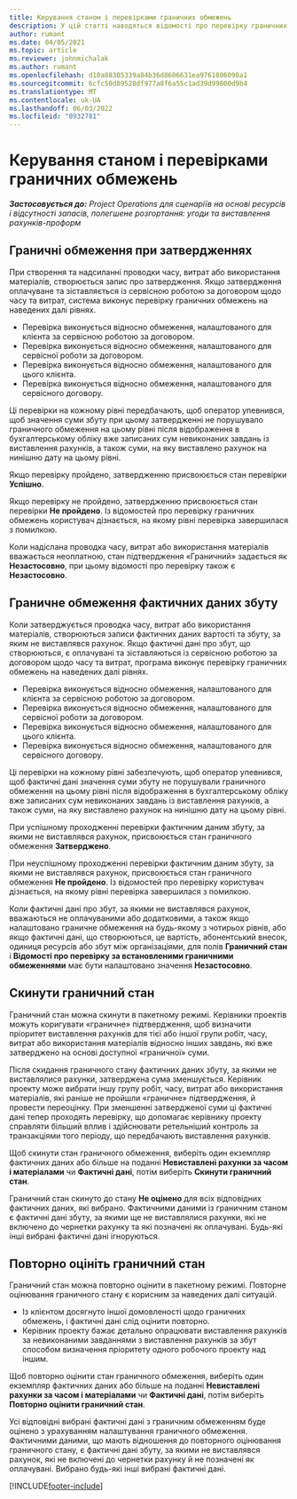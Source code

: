```yaml
---
title: Керування станом і перевірками граничних обмежень
description: У цій статті наводяться відомості про перевірку граничних обмежень, що виконується в Project Operations.
author: rumant
ms.date: 04/05/2021
ms.topic: article
ms.reviewer: johnmichalak
ms.author: rumant
ms.openlocfilehash: d10a88305339a84b36d8606631ea9761806098a1
ms.sourcegitcommit: 6cfc50d89528df977a8f6a55c1ad39d99800d9b4
ms.translationtype: MT
ms.contentlocale: uk-UA
ms.lasthandoff: 06/03/2022
ms.locfileid: "8932781"
---
```

# <a name="manage-not-to-exceed-status-and-validations"></a>Керування станом і перевірками граничних обмежень 

_**Застосовується до:** Project Operations для сценаріїв на основі ресурсів і відсутності запасів, полегшене розгортання: угоди та виставлення рахунків-проформ_

## <a name="not-to-exceed-on-approvals"></a>Граничні обмеження при затвердженнях

При створення та надсиланні проводки часу, витрат або використання матеріалів, створюється запис про затвердження. Якщо затвердження оплачуване та зіставляється із сервісною роботою за договором щодо часу та витрат, система виконує перевірку граничних обмежень на наведених далі рівнях.

  - Перевірка виконується відносно обмеження, налаштованого для клієнта за сервісною роботою за договором.
  - Перевірка виконується відносно обмеження, налаштованого для сервісної роботи за договором.
  - Перевірка виконується відносно обмеження, налаштованого для цього клієнта.
  - Перевірка виконується відносно обмеження, налаштованого для сервісного договору.

Ці перевірки на кожному рівні передбачають, щоб оператор упевнився, щоб значення суми збуту при цьому затвердженні не порушувало граничного обмеження на цьому рівні після відображення в бухгалтерському обліку вже записаних сум невиконаних завдань із виставлення рахунків, а також суми, на яку виставлено рахунок на нинішню дату на цьому рівні.

Якщо перевірку пройдено, затвердженню присвоюється стан перевірки **Успішно**.

Якщо перевірку не пройдено, затвердженню присвоюється стан перевірки **Не пройдено**. Із відомостей про перевірку граничних обмежень користувач дізнається, на якому рівні перевірка завершилася з помилкою.

Коли надіслана проводка часу, витрат або використання матеріалів вважається неоплатною, стан підтвердження «Граничний» задається як **Незастосовно**, при цьому відомості про перевірку також є **Незастосовно**.

## <a name="not-to-exceed-on-unbilled-sales-actuals"></a>Граничне обмеження фактичних даних збуту

Коли затверджується проводка часу, витрат або використання матеріалів, створюються записи фактичних даних вартості та збуту, за яким не виставлявся рахунок. Якщо фактичні дані про збут, що створюються, є оплачувані та зіставляються із сервісною роботою за договором щодо часу та витрат, програма виконує перевірку граничних обмежень на наведених далі рівнях.

  - Перевірка виконується відносно обмеження, налаштованого для клієнта за сервісною роботою за договором.
  - Перевірка виконується відносно обмеження, налаштованого для сервісної роботи за договором.
  - Перевірка виконується відносно обмеження, налаштованого для цього клієнта.
  - Перевірка виконується відносно обмеження, налаштованого для сервісного договору.

Ці перевірки на кожному рівні забезпечують, щоб оператор упевнився, щоб фактичні дані значення суми збуту не порушували граничного обмеження на цьому рівні після відображення в бухгалтерському обліку вже записаних сум невиконаних завдань із виставлення рахунків, а також суми, на яку виставлено рахунок на нинішню дату на цьому рівні.

При успішному проходженні перевірки фактичним даним збуту, за якими не виставлявся рахунок, присвоюється стан граничного обмеження **Затверджено**.

При неуспішному проходженні перевірки фактичним даним збуту, за якими не виставлявся рахунок, присвоюється стан граничного обмеження **Не пройдено**. Із відомостей про перевірку користувач дізнається, на якому рівні перевірка завершилася з помилкою.

Коли фактичні дані про збут, за якими не виставлявся рахунок, вважаються не оплачуваними або додатковими, а також якщо налаштовано граничне обмеження на будь-якому з чотирьох рівнів, або якщо фактичні дані, що створюються, це вартість, абонентський внесок, одиниця ресурсів або збут між організаціями, для полів **Граничний стан** і **Відомості про перевірку за встановленими граничними обмеженнями** має бути налаштовано значення **Незастосовно**.

## <a name="reset-the-not-to-exceed-status"></a>Скинути граничний стан

Граничний стан можна скинути в пакетному режимі. Керівники проектів можуть коригувати «граничне» підтвердження, щоб визначити пріоритет виставлення рахунків для тієї або іншої групи робіт, часу, витрат або використання матеріалів відносно інших завдань, які вже затверджено на основі доступної «граничної» суми.

Після скидання граничного стану фактичних даних збуту, за якими не виставлялися рахунки, затверджена сума зменшується. Керівник проекту може вибрати іншу групу робіт, часу, витрат або використання матеріалів, які раніше не пройшли «граничне» підтвердження, й провести переоцінку. При зменшенні затвердженої суми ці фактичні дані тепер проходять перевірку, що допомагає керівнику проекту справляти більший вплив і здійснювати ретельніший контроль за транзакціями того періоду, що передбачають виставлення рахунків.

Щоб скинути стан граничного обмеження, виберіть один екземпляр фактичних даних або більше на поданні **Невиставлені рахунки за часом і матеріалами** чи **Фактичні дані**, потім виберіть **Скинути граничний стан**.

Граничний стан скинуто до стану **Не оцінено** для всіх відповідних фактичних даних, які вибрано. Фактичними даними із граничним станом є фактичні дані збуту, за якими ще не виставлялися рахунки, які не включено до чернетки рахунку та які позначені як оплачувані. Будь-які інші вибрані фактичні дані ігноруються.

## <a name="reevaluate-not-to-exceed-status"></a>Повторно оцініть граничний стан

Граничний стан можна повторно оцінити в пакетному режимі. Повторне оцінювання граничного стану є корисним за наведених далі ситуацій.

  - Із клієнтом досягнуто іншої домовленості щодо граничних обмежень, і фактичні дані слід оцінити повторно.
  - Керівник проекту бажає детально опрацювати виставлення рахунків за невиконаними завданнями з виставлення рахунків за збут способом визначення пріоритету одного робочого проекту над іншим.

Щоб повторно оцінити стан граничного обмеження, виберіть один екземпляр фактичних даних або більше на поданні **Невиставлені рахунки за часом і матеріалами** чи **Фактичні дані**, потім виберіть **Повторно оцінити граничний стан**.

Усі відповідні вибрані фактичні дані з граничним обмеженням буде оцінено з урахуванням налаштування граничного обмеження. Фактичними даними, що мають відношення до повторного оцінювання граничного стану, є фактичні дані збуту, за якими не виставлявся рахунок, які не включені до чернетки рахунку й не позначені як оплачувані. Вибрано будь-які інші вибрані фактичні дані.


[!INCLUDE[footer-include](../../includes/footer-banner.md)]
